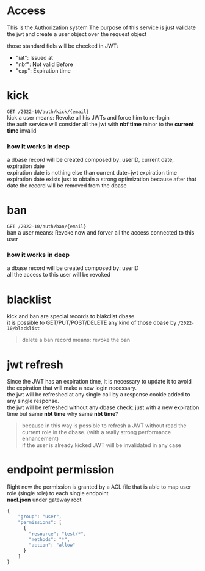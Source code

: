 # Access
This is the Authorization system
The purpose of this service is just validate the jwt and create a user object over the request object

those standard fiels will be checked in JWT:
- "iat": Issued at
- "nbf": Not valid Before
- "exp": Expiration time

# kick

```GET /2022-10/auth/kick/{email}```  
kick a user means: Revoke all his JWTs and force him to re-login  
the auth service will consider all the jwt with **nbf time** minor to the **current time** invalid  

### how it works in deep

a dbase record will be created composed by: userID, current date, expiration date  
expiration date is nothing else than current date+jwt expiration time  
expiration date exists just to obtain a strong optimization because after that date the record will be removed from the dbase  


# ban

```GET /2022-10/auth/ban/{email}```  
ban a user means: Revoke now and forver all the access connected to this user

### how it works in deep

a dbase record will be created composed by: userID  
all the access to this user will be revoked  

# blacklist

kick and ban are special records to blakclist dbase.  
it is possible to GET/PUT/POST/DELETE any kind of those dbase by `/2022-10/blacklist`
> delete a ban record means: revoke the ban

# jwt refresh

Since the JWT has an expiration time, it is necessary to update it to avoid the expiration that will make a new login necessary.  
the jwt will be refreshed at any single call by a response cookie added to any single response.  
the jwt will be refreshed without any dbase check: just with a new expiration time but same **nbt time**
why same **nbt time**?  
>  because in this way is possible to refresh a JWT without read the current role in the dbase.  (with a really strong performance enhancement)  
if the user is already kicked JWT will be invalidated in any case 

# endpoint permission

Right now the permission is granted by a ACL file that is able to map user role (single role) to each single endpoint  
__nacl.json__ under gateway root
```js
{
    "group": "user",
    "permissions": [
      {
        "resource": "test/*",
        "methods": "*",
        "action": "allow"
      }
    ]
}
```
